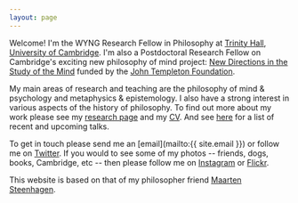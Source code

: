 ```yaml
---
layout: page
---
```


Welcome! I'm the WYNG Research Fellow in Philosophy at [Trinity Hall](http://www.trinhall.cam.ac.uk), [University of Cambridge](http://www.cam.ac.uk). I'm also a Postdoctoral Research Fellow on Cambridge's exciting new philosophy of mind project: [New Directions in the Study of the Mind](http://www.newdirectionsproject.com) funded by the [John Templeton Foundation](http://www.templeton.org/).

My main areas of research and teaching are the philosophy of mind & psychology and metaphysics & epistemology. I also have a strong interest in various aspects of the history of philosophy. To find out more about my work please see my [research page](http://craigafrench.github.io/research/) and my [CV](http://craigafrench.github.io/assets/CraigFrenchCV.pdf). And see [here](http://craigafrench.github.io/talks) for a list of recent and upcoming talks.

To get in touch please send me an [email](mailto:{{ site.email }}) or follow me on [Twitter](http://www.twitter.com/earlymodphil). If you would to see some of my photos -- friends, dogs, books, Cambridge, etc -- then please follow me on [Instagram](http://www.instagram.com/craigfrench1) or [Flickr](http://www.flickr.com/photos/craigfrench/albums).

This website is based on that of my philosopher friend [Maarten Steenhagen](http://msteenhagen.github.io/).